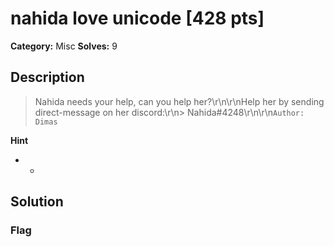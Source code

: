 # nahida love unicode [428 pts]

**Category:** Misc
**Solves:** 9

## Description
>Nahida needs your help, can you help her?\r\n\r\nHelp her by sending direct-message on her discord:\r\n> Nahida#4248\r\n\r\n`Author: Dimas`

**Hint**
* -

## Solution

### Flag

